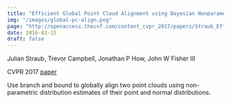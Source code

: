 ```yaml
---
title: "Efficient Global Point Cloud Alignment using Bayesian Nonparametric Mixtures"
img: "/images/global-pc-align.png"
page: "http://openaccess.thecvf.com/content_cvpr_2017/papers/Straub_Efficient_Global_Point_CVPR_2017_paper.pdf"
date: 2016-03-15
draft: false
---
```

Julian Straub, Trevor Campbell, Jonathan P How, John W Fisher III

CVPR 2017
[paper](http://openaccess.thecvf.com/content_cvpr_2017/papers/Straub_Efficient_Global_Point_CVPR_2017_paper.pdf)

Use branch and bound to globally align two point clouds using non-parametric distribution estimates of their point and normal distributions.

